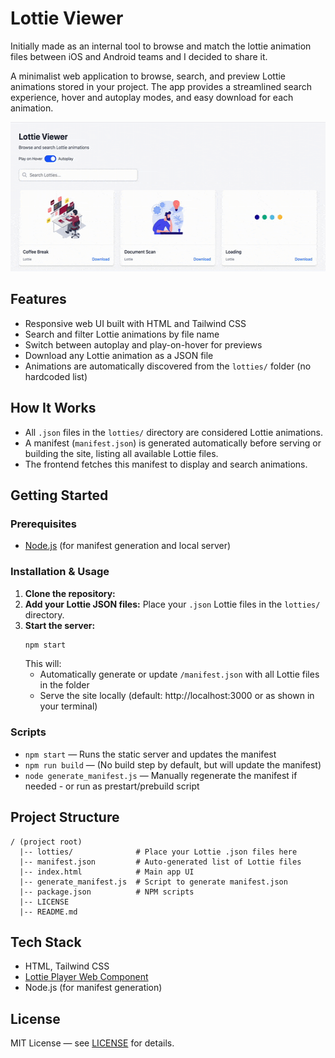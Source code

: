 # Lottie Viewer

Initially made as an internal tool to browse and match the lottie animation files between iOS and Android teams and I decided to share it.

A minimalist web application to browse, search, and preview Lottie animations stored in your project. The app provides a streamlined search experience, hover and autoplay modes, and easy download for each animation.

<img src="https://github.com/senolmurat/lottieviewer/blob/main/resources/demo.gif" width="540" height="239" />

## Features
- Responsive web UI built with HTML and Tailwind CSS
- Search and filter Lottie animations by file name
- Switch between autoplay and play-on-hover for previews
- Download any Lottie animation as a JSON file
- Animations are automatically discovered from the `lotties/` folder (no hardcoded list)

## How It Works
- All `.json` files in the `lotties/` directory are considered Lottie animations.
- A manifest (`manifest.json`) is generated automatically before serving or building the site, listing all available Lottie files.
- The frontend fetches this manifest to display and search animations.

## Getting Started

### Prerequisites
- [Node.js](https://nodejs.org/) (for manifest generation and local server)

### Installation & Usage
1. **Clone the repository:**
2. **Add your Lottie JSON files:**
   Place your `.json` Lottie files in the `lotties/` directory.
3. **Start the server:**
   ```sh
   npm start
   ```
   This will:
   - Automatically generate or update `/manifest.json` with all Lottie files in the folder
   - Serve the site locally (default: http://localhost:3000 or as shown in your terminal)

### Scripts
- `npm start` — Runs the static server and updates the manifest
- `npm run build` — (No build step by default, but will update the manifest)
- `node generate_manifest.js` — Manually regenerate the manifest if needed - or run as prestart/prebuild script

## Project Structure
```
/ (project root)
  |-- lotties/              # Place your Lottie .json files here
  |-- manifest.json         # Auto-generated list of Lottie files
  |-- index.html            # Main app UI
  |-- generate_manifest.js  # Script to generate manifest.json
  |-- package.json          # NPM scripts
  |-- LICENSE
  |-- README.md
```

## Tech Stack
- HTML, Tailwind CSS
- [Lottie Player Web Component](https://github.com/LottieFiles/lottie-player)
- Node.js (for manifest generation)

## License
MIT License — see [LICENSE](LICENSE) for details. 

